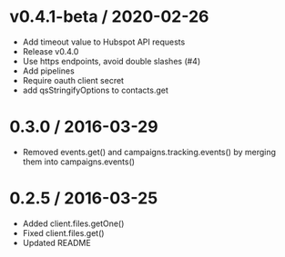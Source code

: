 
v0.4.1-beta / 2020-02-26
========================

  * Add timeout value to Hubspot API requests
  * Release v0.4.0
  * Use https endpoints, avoid double slashes (#4)
  * Add pipelines
  * Require oauth client secret
  * add qsStringifyOptions to contacts.get

0.3.0 / 2016-03-29
==================

  * Removed events.get() and campaigns.tracking.events() by merging them into campaigns.events()

0.2.5 / 2016-03-25
==================

  * Added client.files.getOne()
  * Fixed client.files.get()
  * Updated README
  
